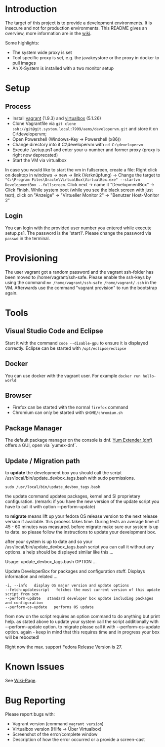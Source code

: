 # Introduction
The target of this project is to provide a development environments. It is insecure and not for production environments.
This README gives an overview, more information are in the [wiki](http://wiki.system.local/display/OTA/DeveloperVM).

Some highlights:
* The system wide proxy is set
* Tool specific proxy is set, e.g. the javakeystore or the proxy in docker to pull images
* An X-System is installed with a two monitor setup

# Setup
## Process
* Install [vagrant](https://www.vagrantup.com/downloads.html) (1.9.3) and [virtualbox](https://www.virtualbox.org/wiki/Downloads) (5.1.26)
* Clone Vagrantfile via `git clone ssh://git@git.system.local:7999/aems/developervm.git` and store it on C:\developervm;
* Open Powershell (Windows-Key -> Powershell (x86))
* Change directory into it C:\developervm with `cd C:\developervm`
* Execute .\setup.ps1 and enter your u-number and former proxy (proxy is right now deprecated)
* Start the VM via virtualbox

In case you would like to start the vm in fullscreen, create a file:
Right click on desktop in windows -> new -> link (Verknüpfung) -> Change the target to `"C:\Program Files\Oracle\VirtualBox\VirtualBox.exe" --startvm DevelopmentBox --fullscreen`. Click next -> name it "DevelopmentBox" -> Click Finish. While system boot (while you see the black screen with just text), click on "Anzeige" -> "Virtueller Monitor 2" -> "Benutzer Host-Monitor 2"

## Login
You can login with the provided user number you entered while execute setup.ps1. The password is the 'start1'. Please change the password via `passwd` in the terminal.

# Provisioning
The user vagrant got a random password and the vagrant ssh-folder has been moved to /home/vagrant/ssh-safe. Please enable the ssh-keys by using the command `mv /home/vagrant/ssh-safe /home/vagrant/.ssh` in the VM.
Afterwards use the command "vagrant provision" to run the bootstrap again.

# Tools
## Visual Studio Code and Eclipse
Start it with the command `code --disable-gpu` to ensure it is displayed correctly. Eclipse can be started with `/opt/eclipse/eclipse`

## Docker
You can use docker with the vagrant user.
For example `docker run hello-world`

## Browser
* Firefox can be started with the normal `firefox` command
* Chromium can only be started with `$HOME/chromium.sh`

## Package Manager
The default package manager on the console is dnf. [Yum Extender (dnf)](http://www.yumex.dk/) offers a GUI, open via ´yumex-dnf´.

## Update / Migration path

to __update__ the development box you should call the script /usr/local/bin/update_devbox_tags.bash with sudo permissions.

`sudo /usr/local/bin/update_devbox_tags.bash`

the update command updates packages, kernel and SI proprietary configuration. (remark: if you have the new version of the update script you have to call it with option --perform-update)


to __migrate__ means lift up your fedora OS release version to the next release version if available. this process takes time. During tests an average time of 45 - 60 minutes was measured. before migrate make sure our system is up to date. so please follow the instructions to update your development box.

after your system is up to date and so your /usr/local/bin/update_devbox_tags.bash script you can call it without any options. a help should be displayed similar like this ...

Usage: update_devbox_tags.bash OPTION ...

Update DeveloperBox for packages and configuration stuff. Displays information and related ...

```-h, --help   display this help and exit
-i, --info   display OS major version and update options
--fetch-updatescript   fetches the most current version of this update script from scm
--perform-update   standard developer box update including packages and configuration
--perform-os-update   performs OS update
```

from now on the script requires an option command to do anything but print help. as stated above to update your system call the script additionally with --perform-update option. to migrate please call it with --perform-os-update option. again - keep in mind that this requires time and in progress your box will be rebooted!

Right now the max. support Fedora Release Version is 27.

# Known Issues
See [Wiki-Page](http://wiki.system.local/display/OTA/DeveloperVM).

# Bug Reporting
Please report bugs with:
* Vagrant version (command `vagrant version`)
* Virtualbox version (Hilfe -> Über Virtualbox)
* Screenshot of the error/complete window
* Description of how the error occurred or a provide a screen-cast
